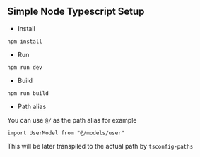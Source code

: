 ## Simple Node Typescript Setup

- Install

```
npm install
```

- Run

```
npm run dev
```

- Build

```
npm run build
```

- Path alias

You can use `@/` as the path alias for example

```
import UserModel from "@/models/user"
```

This will be later transpiled to the actual path by `tsconfig-paths`
